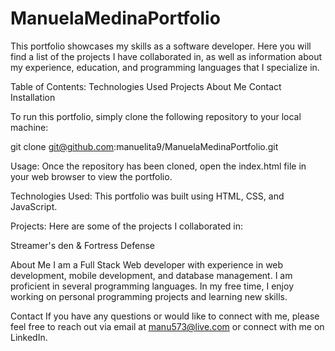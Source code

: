 # ManuelaMedinaPortfolio

This portfolio showcases my skills as a software developer. Here you will find a list of the projects I have collaborated in, as well as information about my experience, education, and programming languages that I specialize in.

Table of Contents:
Technologies Used
Projects
About Me
Contact
Installation

To run this portfolio, simply clone the following repository to your local machine:

git clone 
git@github.com:manuelita9/ManuelaMedinaPortfolio.git

Usage:
Once the repository has been cloned, open the index.html file in your web browser to view the portfolio.

Technologies Used:
This portfolio was built using HTML, CSS, and JavaScript.

Projects:
Here are some of the projects I collaborated in:

Streamer's den &
Fortress Defense 

About Me
I am a Full Stack Web developer with experience in web development, mobile development, and database management. I am proficient in several programming languages. In my free time, I enjoy working on personal programming projects and learning new skills.

Contact
If you have any questions or would like to connect with me, please feel free to reach out via email at manu573@live.com or connect with me on LinkedIn.
